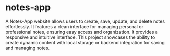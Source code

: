 # notes-app
A Notes-App website allows users to create, save, update, and delete notes  effortlessly.  It features a clean interface for managing personal or professional notes, ensuring easy access and organization. 
It provides a responsive and intuitive interface.
This project showcases the ability to create dynamic content with local storage or backend integration for saving and managing notes.
